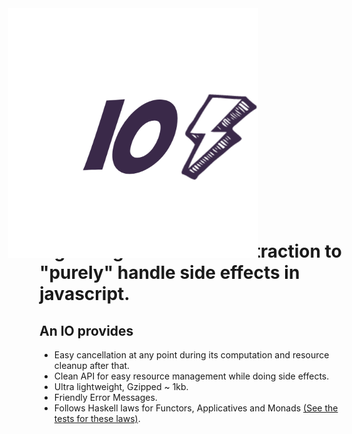 <img src='logo.png' width='400' height='400'  style='margin-bottom: -70px; transform: translateX(-50px);' />

# Lightweight monadic abstraction to "purely" handle side effects in javascript.

## An IO provides
- Easy cancellation at any point during its computation and resource cleanup after that.
- Clean API for easy resource management while doing side effects.
- Ultra lightweight, Gzipped ~ 1kb.
- Friendly Error Messages.
- Follows Haskell laws for Functors, Applicatives and Monads [(See the tests for these laws)](https://github.com/kanitsharma/io/tree/master/__tests__).